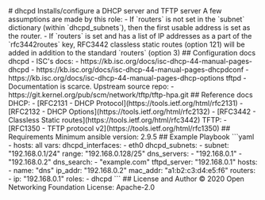 <!--
SPDX-FileCopyrightText: © 2020 Open Networking Foundation <support@opennetworking.org>
SPDX-License-Identifier: Apache-2.0
--!>
# dhcpd

Installs/configure a DHCP server and TFTP server

A few assumptions are made by this role:

- If `routers` is not set in the `subnet` dictionary (within `dhcpd_subnets`),
  then the first usable address is set as the router.
- If `routers` is set and has a list of IP addresses as a part of the
  `rfc3442routes` key, RFC3442 classless static routes (option 121) will be
  added in addition to the standard `routers` (option 3)

## Configuration docs

dhcpd - ISC's docs:

- https://kb.isc.org/docs/isc-dhcp-44-manual-pages-dhcpd
- https://kb.isc.org/docs/isc-dhcp-44-manual-pages-dhcpdconf
- https://kb.isc.org/docs/isc-dhcp-44-manual-pages-dhcp-options

tftpd - Documentation is scarce. Upstream source repo:

- https://git.kernel.org/pub/scm/network/tftp/tftp-hpa.git

## Reference docs

DHCP:

- [RFC2131 - DHCP Protocol](https://tools.ietf.org/html/rfc2131)
- [RFC2132 - DHCP Options](https://tools.ietf.org/html/rfc2132)
- [RFC3442 - Classless Static routes](https://tools.ietf.org/html/rfc3442)

TFTP:

- [RFC1350 - TFTP protocol v2](https://tools.ietf.org/html/rfc1350)

## Requirements

Minimum ansible version: 2.9.5


## Example Playbook

```yaml
- hosts: all
  vars:
    dhcpd_interfaces:
      - eth0
    dhcpd_subnets:
      - subnet: "192.168.0.1/24"
        range: "192.168.0.128/25"
        dns_servers:
          - "192.168.0.1"
          - "192.168.0.2"
        dns_search:
          - "example.com"
        tftpd_server: "192.168.0.1"
        hosts:
          - name: "dns"
            ip_addr: "192.168.0.2"
            mac_addr: "a1:b2:c3:d4:e5:f6"
        routers:
          - ip: "192.168.0.1"
  roles:
    - dhcpd

```

## License and Author

© 2020 Open Networking Foundation <support@opennetworking.org>

License: Apache-2.0
